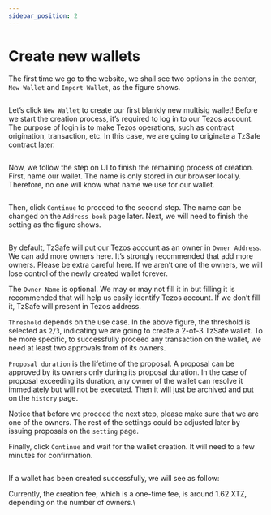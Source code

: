 ```yaml
---
sidebar_position: 2
---
```


# Create new wallets

The first time we go to the website, we shall see two options in the center, `New Wallet` and `Import Wallet`, as the figure shows.

<figure><img src=".../../.../../img/image (7).png" alt=""/><figcaption></figcaption></figure>

Let’s click `New Wallet` to create our first blankly new multisig wallet! Before we start the creation process, it’s required to log in to our Tezos account. The purpose of login is to make Tezos operations, such as contract origination, transaction, etc. In this case, we are going to originate a TzSafe contract later.

<figure><img src="../../img/image (54).png" alt=""/><figcaption></figcaption></figure>

Now, we follow the step on UI to finish the remaining process of creation. First, name our wallet. The name is only stored in our browser locally. Therefore, no one will know what name we use for our wallet.

<figure><img src="../../img/image (4).png" alt=""/><figcaption></figcaption></figure>

Then, click `Continue` to proceed to the second step. The name can be changed on the `Address book` page later. Next, we will need to finish the setting as the figure shows.

<figure><img src="../../img/image (61).png" alt=""/><figcaption></figcaption></figure>

By default, TzSafe will put our Tezos account as an owner in `Owner Address`_._ We can add more owners here. It’s strongly recommended that add more owners. Please be extra careful here. If we aren’t one of the owners, we will lose control of the newly created wallet forever.

The `Owner Name` is optional. We may or may not fill it in but filling it is recommended that will help us easily identify Tezos account. If we don’t fill it, TzSafe will present in Tezos address.

`Threshold` depends on the use case. In the above figure, the threshold is selected as `2/3`, indicating we are going to create a 2-of-3 TzSafe wallet. To be more specific, to successfully proceed any transaction on the wallet, we need at least two approvals from of its owners.&#x20;

`Proposal duration` is the lifetime of the proposal. A proposal can be approved by its owners only during its proposal duration. In the case of proposal exceeding its duration, any owner of the wallet can resolve it immediately but will not be executed. Then it will just be archived and put on the `history` page.

Notice that before we proceed the next step, please make sure that we are one of the owners. The rest of the settings could be adjusted later by issuing proposals on the `setting` page.

Finally, click `Continue` and wait for the wallet creation. It will need to a few minutes for confirmation.

<figure><img src="../../img/image (3).png" alt=""/><figcaption></figcaption></figure>

If a wallet has been created successfully, we will see as follow:

Currently, the creation fee, which is a one-time fee, is around 1.62 XTZ, depending on the number of owners.\

<figure><img src="../../img/image (44).png" alt=""/><figcaption></figcaption></figure>
